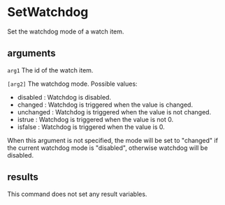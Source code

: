 # SetWatchdog

Set the watchdog mode of a watch item.

## arguments

`arg1` The id of the watch item.

`[arg2]` The watchdog mode. Possible values:

* disabled : Watchdog is disabled.
* changed : Watchdog is triggered when the value is changed.
* unchanged : Watchdog is triggered when the value is not changed.
* istrue : Watchdog is triggered when the value is not 0.
* isfalse : Watchdog is triggered when the value is 0.

When this argument is not specified, the mode will be set to "changed" if the current watchdog mode is "disabled", otherwise watchdog will be disabled.

## results

This command does not set any result variables.
